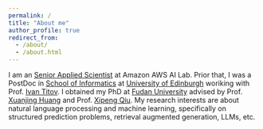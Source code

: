 ```yaml
---
permalink: /
title: "About me"
author_profile: true
redirect_from: 
  - /about/
  - /about.html
---
```


I am an [Senior Applied Scientist](https://www.amazon.science/author/xinchi-chen) at Amazon AWS AI Lab. Prior that, I was a PostDoc in [School of Informatics](https://informatics.ed.ac.uk/) at [University of Edinburgh](https://www.ed.ac.uk/) woriking with Prof. [Ivan Titov](https://ivan-titov.org/). I obtained my PhD at [Fudan University](https://www.fudan.edu.cn/en/) advised by Prof. [Xuanjing Huang](https://xuanjing-huang.github.io/) and Prof. [Xipeng Qiu](https://xpqiu.github.io/en.html). My research interests are about natural language processing and machine learning, specifically on structured prediction problems, retrieval augmented generation, LLMs, etc.
